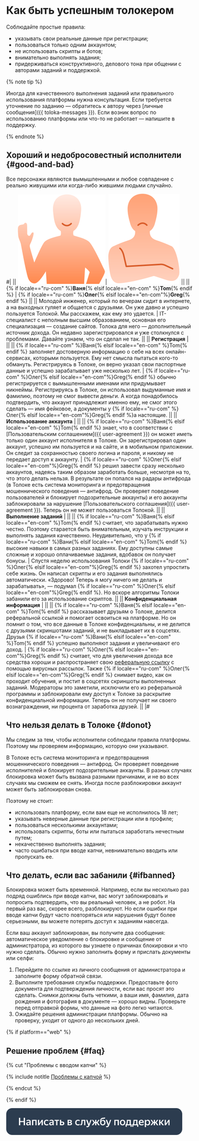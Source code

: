 # Как быть успешным толокером


Соблюдайте простые правила:

-    указывать свои реальные данные при регистрации;
-    пользоваться только одним аккаунтом;
-    не использовать скрипты и ботов;
-    внимательно выполнять задания;
-    придерживаться конструктивного, делового тона при общении с авторами заданий и поддержкой.

{% note tip %}

Иногда для качественного выполнения заданий или правильного использования платформы нужна консультация. Если требуется уточнение по заданию — обратитесь к автору через [личные сообщения]({{ toloka-messages }}). Если возник вопрос по использованию платформы или что-то не работает — напишите в поддержку.

{% endnote %}

## Хороший и недобросовестный исполнители {#good-and-bad}

Все персонажи являются вымышленными и любое совпадение с реально живущими или когда-либо жившими людьми случайно.

#|
|| ![](assets/good_perfomer.svg)| ![](assets/bad_performer.svg) ||
|| {% if locale=="ru-com" %}**Ваня**{% elsif locale=="en-com" %}**Tom**{% endif %} | {% if locale=="ru-com" %}**Олег**{% elsif locale=="en-com"%}**Greg**{% endif %} ||
|| Молодой инженер, который по вечерам сидит в интернете, а на выходных гуляет и общается с друзьями. Он уже давно и успешно пользуется Толокой. Мы расскажем, как ему это удается. | IT-специалист с неполным высшим образованием, основная его специализация — создание сайтов. Толока для него — дополнительный источник дохода. Он недавно зарегистрировался и уже столкнулся с проблемами. Давайте узнаем, что он сделал не так. ||
|| **Регистрация** | ||
|| {% if locale=="ru-com" %}Ваня{% elsif locale=="en-com" %}Tom{% endif %} заполняет достоверную информацию о себе на всех онлайн-сервисах, которыми пользуется. Ему нет смысла пытаться кого-то обмануть. Регистрируясь в Толоке, он верно указал свои паспортные данные и успешно зарабатывает уже несколько лет. | {% if locale=="ru-com" %}Олег{% elsif locale=="en-com"%}Greg{% endif %} обычно регистрируется с вымышленными именами или придумывает никнеймы. Регистрируясь в Толоке, он использовал выдуманные имя и фамилию, поэтому не смог вывести деньги. А когда понадобилось подтвердить, что аккаунт принадлежит именно ему, не смог этого сделать — имя фейковое, а документы у {% if locale=="ru-com" %}Олег{% elsif locale=="en-com"%}Greg{% endif %}а настоящие. ||
|| **Использование аккаунта** | ||
|| {% if locale=="ru-com" %}Ваня{% elsif locale=="en-com" %}Tom{% endif %} знает, что в соответствии с [Пользовательским соглашением]({{ user-agreement }}) он может иметь только один аккаунт исполнителя в Толоке. Он зарегистрировал один аккаунт, успешно им пользуется и на сайте, и в мобильном приложении. Он следит за сохранностью своего логина и пароля, и никому не передает доступ к аккаунту. | {% if locale=="ru-com" %}Олег{% elsif locale=="en-com"%}Greg{% endif %} решил завести сразу несколько аккаунтов, надеясь таким образом заработать больше, несмотря на то, что этого делать нельзя. В результате он попался на радары антифрода (в Толоке есть система мониторинга и предотвращения мошеннического поведения — антифрод. Он проверяет поведение пользователей и блокирует подозрительные аккаунты) и его аккаунты заблокировали за нарушение [Пользовательского соглашения]({{ user-agreement }}). Теперь он не может пользоваться Толокой. ||
|| **Выполнение заданий** | ||
|| {% if locale=="ru-com" %}Ваня{% elsif locale=="en-com" %}Tom{% endif %} считает, что зарабатывать нужно честно. Поэтому старается быть внимательным, изучать инструкции и выполнять задания качественно. Неудивительно, что у {% if locale=="ru-com" %}Вани{% elsif locale=="en-com" %}Tom{% endif %} высокие навыки в самых разных заданиях. Ему доступны самые сложные и хорошо оплачиваемые задания, вдобавок он получает бонусы. | Спустя неделю использования Толоки {% if locale=="ru-com" %}Олег{% elsif locale=="en-com"%}Greg{% endif %} захотел упростить себе жизнь. Он написал скрипты и его задания выполнялись автоматически. «Здорово! Теперь я могу ничего не делать и зарабатывать», — подумал {% if locale=="ru-com" %}Олег{% elsif locale=="en-com"%}Greg{% endif %}. Но вскоре алгоритмы Толоки забанили его за использование скриптов. ||
|| **Конфиденциальная информация** | ||
|| {% if locale=="ru-com" %}Ваня{% elsif locale=="en-com" %}Tom{% endif %} рассказывает друзьям о Толоке, делится реферальной ссылкой и помогает освоиться на платформе. Но он помнит о том, что все данные в Толоке конфиденциальны, и не делится с друзьями скриншотами заданий, и не выкладывает их в соцсетях. Друзья {% if locale=="ru-com" %}Вани{% elsif locale=="en-com" %}Tom{% endif %} успешно выполняют задания и увеличивают его доход. | {% if locale=="ru-com" %}Олег{% elsif locale=="en-com"%}Greg{% endif %} считает, что для увеличения дохода все средства хороши и распространяет свою [реферальную ссылку](referal.md) с помощью вирусных рассылок. Также {% if locale=="ru-com" %}Олег{% elsif locale=="en-com"%}Greg{% endif %} снимает видео, как он проходит обучения, и постит в соцсетях скриншоты выполненных заданий. Модераторы это заметили, исключили его из реферальной программы и заблокировали ему доступ к Толоке за раскрытие конфиденциальной информации. Теперь он не получает ни своего вознаграждения, ни процента от заработка друзей. ||
|#

## Что нельзя делать в Толоке {#donot}

Мы следим за тем, чтобы исполнители соблюдали правила платформы. Поэтому мы проверяем информацию, которую они указывают.

В Толоке есть система мониторинга и предотвращения мошеннического поведения — антифрод. Он проверяет поведение исполнителей и блокирует подозрительные аккаунты. В разных случаях блокировка может быть вызвана разными причинами, и не во всех случаях мы сможем ее снять. Иногда после разблокировки аккаунт может быть заблокирован снова.

Поэтому не стоит:

-    использовать платформу, если вам еще не исполнилось 18 лет;
-    указывать неверные данные при регистрации или в профиле;
-    пользоваться несколькими аккаунтами;
-    использовать скрипты, боты или пытаться заработать нечестным путем;
-    некачественно выполнять задания;
-    часто ошибаться при вводе капчи, невнимательно вводить или пропускать ее.

## Что делать, если вас забанили {#ifbanned}

Блокировка может быть временной. Например, если вы несколько раз подряд ошиблись при вводе капчи, вас могут заблокировать и попросить подтвердить, что вы реальный человек, а не робот. На первый раз вас, скорее всего, разблокируют. Но если ошибки при вводе капчи будут часто повторяться или нарушения будут более серьезными, вы можете потерять доступ к заданиям навсегда.

Если ваш аккаунт заблокирован, вы получите два сообщения: автоматическое уведомление о блокировке и сообщение от администратора, из которого вы узнаете о причинах блокировки и что нужно сделать. Обычно нужно заполнить форму и прислать документы или селфи:

1. Перейдите по ссылке из личного сообщения от администратора и заполните форму обратной связи.
1. Выполните требования службы поддержки. Предоставьте фото документа для подтверждения личности, если вас просят это сделать. Снимки должны быть четкими, а ваши имя, фамилия, дата рождения и фотография в документе — хорошо видны. Проверьте перед отправкой формы, что данные на фото легко читаются.
1. Ожидайте решения администрации платформы. Обычно на проверку, уходит от одного до нескольких дней.


{% if platform=="web" %}
## Решение проблем {#faq}

{% cut "Проблемы с вводом капчи" %}


{% include notitle [Проблемы с капчой](_includes/captcha.md) %}


{% endcut %}

{% endif %}


[![](assets/buttons/contact-support.svg)](troubleshooting/troubleshooting.md#not_working_properly)
